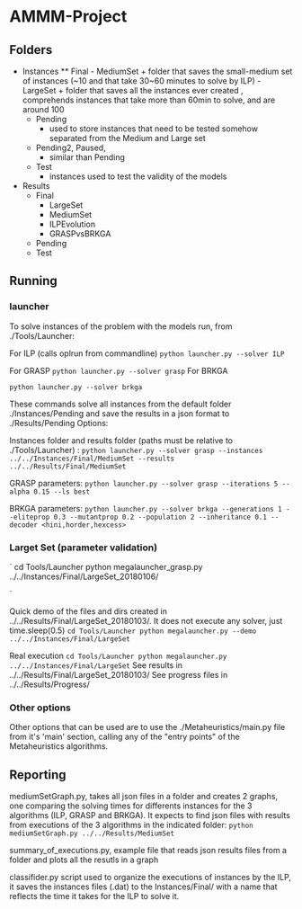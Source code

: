 # AMMM-Project

## Folders

+ Instances
    ** Final
        - MediumSet
            + folder that saves the small-medium set of instances (~10 and that take 30~60 minutes to solve by ILP)
        - LargeSet
            + folder that saves all the instances ever created , comprehends instances that take more than 60min to solve, and are around 100
    * Pending
        - used to store instances that need to be tested somehow separated from the Medium and Large set
    * Pending2, Paused, 
        - similar than Pending
    * Test
        - instances used to test the validity of the models
+ Results
    * Final 
        - LargeSet
        - MediumSet
        - ILPEvolution
        - GRASPvsBRKGA
    * Pending
    * Test


## Running 

### launcher

To solve instances of the problem with the models run, from ./Tools/Launcher:

For ILP (calls oplrun from commandline)
`
python launcher.py --solver ILP
`

For GRASP
`
python launcher.py --solver grasp
`
For BRKGA

`
python launcher.py --solver brkga
`

These commands solve all instances from the default folder ./Instances/Pending and save the results in a json format to ./Results/Pending 
Options:

Instances folder and results folder (paths must be relative to ./Tools/Launcher)
:
`
python launcher.py --solver grasp --instances ../../Instances/Final/MediumSet --results ../../Results/Final/MediumSet
`


GRASP parameters:
`
python launcher.py --solver grasp --iterations 5 --alpha 0.15 --ls best
`

BRKGA parameters:
`
python launcher.py --solver brkga --generations 1 --eliteprop 0.3 --mutantprop 0.2 --population 2 --inheritance 0.1 --decoder <hini,horder,hexcess>
`

### Larget Set (parameter validation)

`
cd Tools/Launcher
python megalauncher_grasp.py  ../../Instances/Final/LargeSet_20180106/

`


Quick demo of the files and dirs created in ../../Results/Final/LargeSet_20180103/. It does not execute any solver, just time.sleep(0.5)
`
cd Tools/Launcher
python megalauncher.py --demo ../../Instances/Final/LargeSet
`


Real execution
`
cd Tools/Launcher
python megalauncher.py ../../Instances/Final/LargeSet
`
See results in ../../Results/Final/LargeSet_20180103/
See progress files in ../../Results/Progress/


### Other options

Other options that can be used are to use the ./Metaheuristics/main.py file from it's 'main' section, calling any of the "entry points" of the Metaheuristics algorithms.


## Reporting

mediumSetGraph.py, takes all json files in a folder and creates 2 graphs, one comparing the solving times for differents instances for the 3 algorithms (ILP, GRASP and BRKGA). It expects to find json files with results from executions of the 3 algorithms in the indicated folder:
`
python mediumSetGraph.py ../../Results/MediumSet
`


summary_of_executions.py, example file that reads json results files from a folder and plots all the resutls in a graph


classifider.py script used to organize the executions of instances by the ILP, it saves the instances files (.dat) to the Instances/Final/ with a name that reflects the time it takes for the ILP to solve it.

